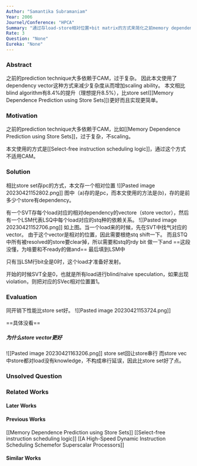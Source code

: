 ```yaml
---
Author: "Samantika Subramaniam"
Year: 2006
Journel/Conference: "HPCA"
Summary: "通过存load-store相对位置+bit matrix的方式来简化之前memory dependency prediction的CAM结构"
Rate: 3
Question: "None"
Eureka: "None"
---
```

### Abstract
之前的prediction technique大多依赖于CAM，过于复杂。
因此本文使用了dependency vector这种方式来减少复杂度从而增加scaling ability。
本文相比blind algorithm有8.4%的提升（理想提升8.5%），比store set([[Memory Dependence Prediction using Store Sets]])更好而且实现更简单。

### Motivation
之前的prediction technique大多依赖于CAM，比如[[Memory Dependence Prediction using Store Sets]]，过于复杂，不scaling。

本文使用的方式是[[Select-free instruction scheduling logic]]，通过这个方式不适用CAM。

### Solution
相比store set存pc的方式，本文存一个相对位置
![[Pasted image 20230421152802.png]]
图中（a)存的是pc，而本文使用的方法是(b)，存的是前多少个store有dependency。

有一个SVT存每个load对应的相对dependency的vectore（store vector），然后有一个LSM代表LSQ中每个load对应的stq种的依赖关系。
![[Pasted image 20230421152706.png]]
如上图。当一个load来的时候，先在SVT中找气对应的vector。
由于这个vector是相对的位置，因此需要根绝stq shift一下。
而且STQ中所有被resolved的store要clear掉，所以需要和stq的rdy bit 做一下and ==这段没懂，为啥要和不ready的做and==
最后填到LSM中

只有当LSM行bit全是0时，这个load才准备好发射。

开始的时候SVT全是0，也就是所有load进行blind/naive speculation，如果出现violation，则把对应的SVec相对位置置1。
### Evaluation
同开销下性能比store set好。
![[Pasted image 20230421153724.png]]

==具体没看==

##### 为什么store vector更好
![[Pasted image 20230421163206.png]]
store set回让store串行
而store vec中store都对load没有knowledge，不构成串行延误，因此比store set好了点。
### Unsolved Question


### Related Works
#### Later Works

#### Previous Works
[[Memory Dependence Prediction using Store Sets]]
[[Select-free instruction scheduling logic]]
[[A High-Speed Dynamic Instruction Scheduling Schemefor Superscalar Processors]]
#### Similar Works
